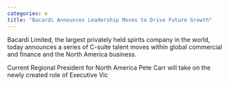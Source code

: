 ```yaml
---
categories: e
title: "Bacardi Announces Leadership Moves to Drive Future Growth"
---
```

Bacardi Limited, the largest privately held spirits company in the world, today announces a series of C-suite talent moves within global commercial and finance and the North America business.

Current Regional President for North America Pete Carr will take on the newly created role of Executive Vic